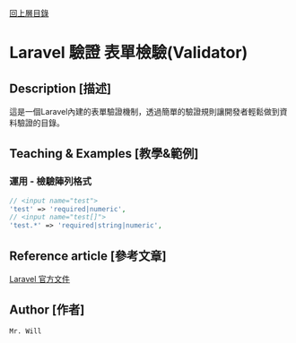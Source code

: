 [回上層目錄](../README.md)

# Laravel 驗證 表單檢驗(Validator)

## **Description [描述]**
這是一個Laravel內建的表單驗證機制，透過簡單的驗證規則讓開發者輕鬆做到資料驗證的目錄。

## **Teaching & Examples [教學&範例]**

### 運用 - 檢驗陣列格式
```php
// <input name="test">
'test' => 'required|numeric',
// <input name="test[]">
'test.*' => 'required|string|numeric',
```

## **Reference article [參考文章]**
[Laravel 官方文件](https://laravel.com/docs/8.x/validation)

## **Author [作者]**
`Mr. Will`
